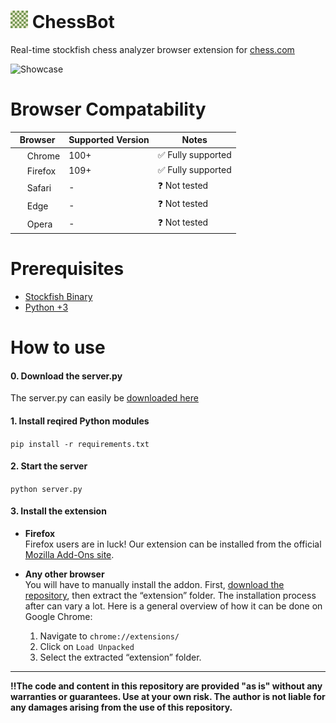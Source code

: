 # <img src="extension/icon.png" width="28" height="28" /> ChessBot
Real-time stockfish chess analyzer browser extension for [chess.com](https://www.chess.com)

![Showcase](https://github.com/user-attachments/assets/003ef739-f8a3-4d54-8969-01cc7404fae7)


# Browser Compatability

| Browser        | Supported Version | Notes                                  |
|----------------|-------------------|----------------------------------------|
| <img src="https://upload.wikimedia.org/wikipedia/commons/e/e1/Google_Chrome_icon_%28February_2022%29.svg" style="width: 16px; height: 16px;"> Chrome         | 100+              | ✅ Fully supported                        |
| <img src="https://upload.wikimedia.org/wikipedia/commons/a/a0/Firefox_logo%2C_2019.svg" style="width: 16px; height: 16px;"> Firefox        | 109+              | ✅ Fully supported                        |
| <img src="https://upload.wikimedia.org/wikipedia/commons/5/52/Safari_browser_logo.svg" style="width: 16px; height: 16px;"> Safari         | -               | ❓ Not tested                             |
| <img src="https://upload.wikimedia.org/wikipedia/commons/9/98/Microsoft_Edge_logo_%282019%29.svg" style="width: 16px; height: 16px;"> Edge           | -               | ❓ Not tested                             |
| <img src="https://upload.wikimedia.org/wikipedia/commons/4/49/Opera_2015_icon.svg" style="width: 16px; height: 16px;"> Opera          | -               | ❓ Not tested                             |


# Prerequisites

<ul>
  <li><a href="https://stockfishchess.org/download/">Stockfish Binary</a></li>
  <li><a href="https://www.python.org/downloads/">Python +3</a></li>
</ul>

# How to use

#### 0. Download the server.py
The server.py can easily be <a href="https://github.com/BoraOfficial/ChessBot/raw/refs/heads/main/server.py">downloaded here</a>
#### 1. Install reqired Python modules
`pip install -r requirements.txt`
#### 2. Start the server
`python server.py`
#### 3. Install the extension
- **Firefox**  
  Firefox users are in luck! Our extension can be installed from the official [Mozilla Add-Ons site](https://addons.mozilla.org/en-US/firefox/addon/chessbot/).

- **Any other browser**  
  You will have to manually install the addon. First, [download the repository](https://github.com/BoraOfficial/ChessBot/archive/refs/heads/main.zip), then extract the “extension” folder. The installation process after can vary a lot. Here is a general overview of how it can be done on Google Chrome:
  1. Navigate to `chrome://extensions/`
  2. Click on `Load Unpacked`
  3. Select the extracted “extension” folder.


---

<b>‼️The code and content in this repository are provided "as is" without any warranties or guarantees. Use at your own risk. The author is not liable for any damages arising from the use of this repository.</b>
